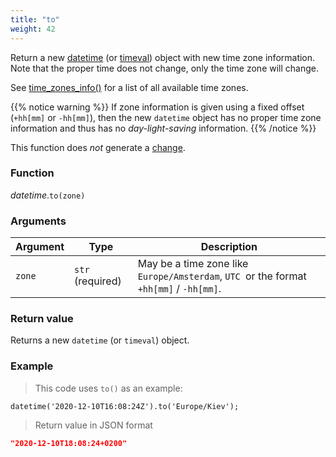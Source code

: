 ```yaml
---
title: "to"
weight: 42
---
```


Return a new [datetime](../) (or [timeval](../../timeval)) object with new time zone information.
Note that the proper time does not change, only the time zone will change.

See [time_zones_info()](../../../thingsdb-api/time_zones_info/#available-time-zones) for a list of all available time zones.

{{% notice warning %}}
If zone information is given using a fixed offset (`+hh[mm]` or `-hh[mm]`), then the new `datetime` object has no proper time zone information and thus has no
*day-light-saving* information.
{{% /notice %}}

This function does *not* generate a [change](../../../overview/changes).

### Function

*datetime*.`to(zone)`

### Arguments

Argument | Type | Description
-------- | ---- | -----------
`zone` | `str` (required) | May be a time zone like `Europe/Amsterdam`, `UTC `or the format `+hh[mm]` / `-hh[mm]`.

### Return value

Returns a new `datetime` (or `timeval`) object.

### Example

> This code uses `to()` as an example:

```thingsdb,json_response
datetime('2020-12-10T16:08:24Z').to('Europe/Kiev');
```

> Return value in JSON format

```json
"2020-12-10T18:08:24+0200"
```

